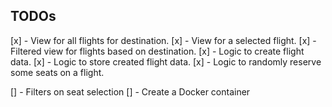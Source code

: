 ## TODOs

[x] - View for all flights for destination.
[x] - View for a selected flight.
[x] - Filtered view for flights based on destination.
[x] - Logic to create flight data.
[x] - Logic to store created flight data.
[x] - Logic to randomly reserve some seats on a flight.

[] - Filters on seat selection
[] - Create a Docker container
